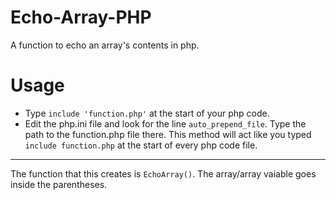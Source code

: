 # Echo-Array-PHP
A function to echo an array's contents in php.
# Usage 
* Type `include 'function.php'` at the start of your php code.
* Edit the php.ini file and look for the line `auto_prepend_file`. Type the path to the function.php file there. This method will act like you typed `include function.php` at the start of every php code file.
- - - -
The function that this creates is `EchoArray()`. The array/array vaiable goes inside the parentheses.
